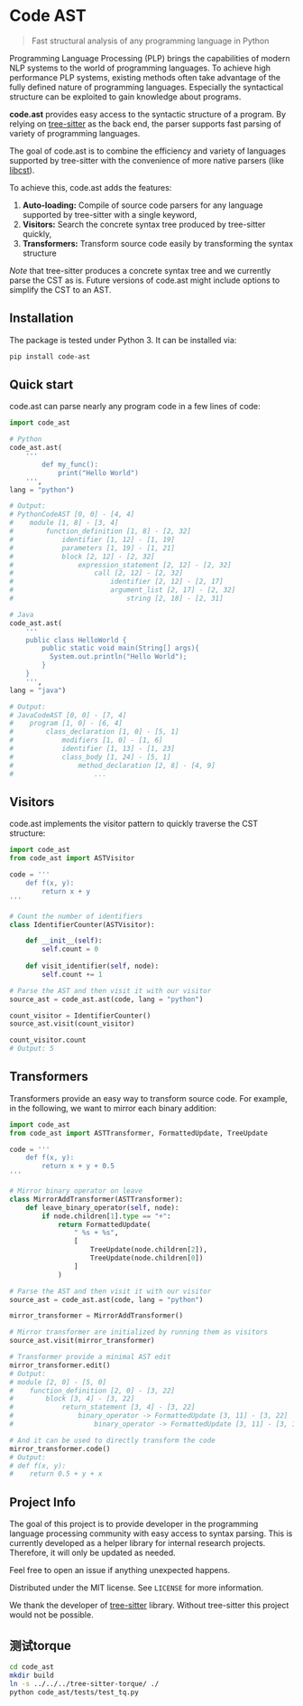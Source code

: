 # Code AST
> Fast structural analysis of any programming language in Python

Programming Language Processing (PLP) brings the capabilities of modern NLP systems to the world of programming languages. 
To achieve high performance PLP systems, existing methods often take advantage of the fully defined nature of programming languages. Especially the syntactical structure can be exploited to gain knowledge about programs.

**code.ast** provides easy access to the syntactic structure of a program. By relying on [tree-sitter](https://github.com/tree-sitter) as the back end, the parser supports fast parsing of variety of programming languages. 

The goal of code.ast is to combine the efficiency and variety of languages supported by tree-sitter with the convenience of more native parsers (like [libcst](https://github.com/Instagram/LibCST)). 

To achieve this, code.ast adds the features:
1. **Auto-loading:** Compile of source code parsers for any language supported by tree-sitter with a single keyword,
2. **Visitors:** Search the concrete syntax tree produced by tree-sitter quickly,
3. **Transformers:** Transform source code easily by transforming the syntax structure

*Note* that tree-sitter produces a concrete syntax tree and we currently parse
the CST as is. Future versions of code.ast might include options to simplify the CST
to an AST.

## Installation
The package is tested under Python 3. It can be installed via:
```bash
pip install code-ast
```

## Quick start
code.ast can parse nearly any program code in a few lines of code:
```python
import code_ast

# Python
code_ast.ast(
    '''
        def my_func():
            print("Hello World")
    ''',
lang = "python")

# Output:
# PythonCodeAST [0, 0] - [4, 4]
#    module [1, 8] - [3, 4]
#        function_definition [1, 8] - [2, 32]
#            identifier [1, 12] - [1, 19]
#            parameters [1, 19] - [1, 21]
#            block [2, 12] - [2, 32]
#                expression_statement [2, 12] - [2, 32]
#                    call [2, 12] - [2, 32]
#                        identifier [2, 12] - [2, 17]
#                        argument_list [2, 17] - [2, 32]
#                            string [2, 18] - [2, 31]

# Java
code_ast.ast(
    '''
    public class HelloWorld {
        public static void main(String[] args){
          System.out.println("Hello World");
        }
    }
    ''',
lang = "java")

# Output: 
# JavaCodeAST [0, 0] - [7, 4]
#    program [1, 0] - [6, 4]
#        class_declaration [1, 0] - [5, 1]
#            modifiers [1, 0] - [1, 6]
#            identifier [1, 13] - [1, 23]
#            class_body [1, 24] - [5, 1]
#                method_declaration [2, 8] - [4, 9]
#                    ...


```

## Visitors
code.ast implements the visitor pattern to quickly traverse the CST structure:
```python
import code_ast
from code_ast import ASTVisitor

code = '''
    def f(x, y):
        return x + y
'''

# Count the number of identifiers
class IdentifierCounter(ASTVisitor):

    def __init__(self):
        self.count = 0
    
    def visit_identifier(self, node):
        self.count += 1

# Parse the AST and then visit it with our visitor
source_ast = code_ast.ast(code, lang = "python")

count_visitor = IdentifierCounter()
source_ast.visit(count_visitor)

count_visitor.count
# Output: 5

```

## Transformers
Transformers provide an easy way to transform source code. For example, in the following, we want to mirror each binary addition:
```python
import code_ast
from code_ast import ASTTransformer, FormattedUpdate, TreeUpdate

code = '''
    def f(x, y):
        return x + y + 0.5
'''

# Mirror binary operator on leave
class MirrorAddTransformer(ASTTransformer):
    def leave_binary_operator(self, node):
        if node.children[1].type == "+":
            return FormattedUpdate(
                " %s + %s",
                [
                    TreeUpdate(node.children[2]),
                    TreeUpdate(node.children[0])
                ]
            )

# Parse the AST and then visit it with our visitor
source_ast = code_ast.ast(code, lang = "python")

mirror_transformer = MirrorAddTransformer()

# Mirror transformer are initialized by running them as visitors
source_ast.visit(mirror_transformer)

# Transformer provide a minimal AST edit
mirror_transformer.edit()
# Output: 
# module [2, 0] - [5, 0]
#    function_definition [2, 0] - [3, 22]
#        block [3, 4] - [3, 22]
#            return_statement [3, 4] - [3, 22]
#                binary_operator -> FormattedUpdate [3, 11] - [3, 22]
#                    binary_operator -> FormattedUpdate [3, 11] - [3, 16]

# And it can be used to directly transform the code
mirror_transformer.code()
# Output:
# def f(x, y):
#    return 0.5 + y + x

```

## Project Info
The goal of this project is to provide developer in the
programming language processing community with easy
access to syntax parsing. This is currently developed as a helper library for internal research projects. Therefore, it will only be updated
as needed.

Feel free to open an issue if anything unexpected
happens. 

Distributed under the MIT license. See ``LICENSE`` for more information.

We thank the developer of [tree-sitter](https://tree-sitter.github.io/tree-sitter/) library. Without tree-sitter this project would not be possible. 


## 测试torque

```bash
cd code_ast
mkdir build
ln -s ../../../tree-sitter-torque/ ./
python code_ast/tests/test_tq.py
```